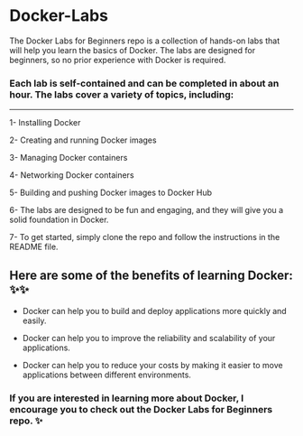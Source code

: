 # Docker-Labs
The Docker Labs for Beginners repo is a collection of hands-on labs that will help you learn the basics of Docker. The labs are designed for beginners, so no prior experience with Docker is required.

### Each lab is self-contained and can be completed in about an hour. The labs cover a variety of topics, including:
--- 

1- Installing Docker

2- Creating and running Docker images

3- Managing Docker containers

4- Networking Docker containers

5- Building and pushing Docker images to Docker Hub

6- The labs are designed to be fun and engaging, and they will give you a solid foundation in Docker.

7- To get started, simply clone the repo and follow the instructions in the README file.

## Here are some of the benefits of learning Docker: ✨✨


- Docker can help you to build and deploy applications more quickly and easily.

- Docker can help you to improve the reliability and scalability of your applications.

- Docker can help you to reduce your costs by making it easier to move applications between different environments.

### If you are interested in learning more about Docker, I encourage you to check out the Docker Labs for Beginners repo. ✨
